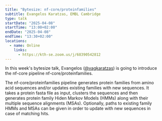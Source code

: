 ```yaml
---
title: "Bytesize: nf-core/proteinfamilies"
subtitle: Evangelos Karatzas, EMBL Cambridge
type: talk
startDate: "2025-04-08"
startTime: "13:00+02:00"
endDate: "2025-04-08"
endTime: "13:30+02:00"
locations:
  - name: Online
    links:
      - https://kth-se.zoom.us/j/68390542812
---
```


In this week's bytesize talk, Evangelos ([@vagkaratzas](https://github.com/vagkaratzas)) is going to introduce the nf-core pipeline nf-core/proteinfamilies.

The nf-core/proteinfamilies pipeline generates protein families from amino acid sequences and/or updates existing families with new sequences.
It takes a protein fasta file as input, clusters the sequences and then generates protein family Hiden Markov Models (HMMs) along with their multiple sequence alignments (MSAs).
Optionally, paths to existing family HMMs and MSAs can be given in order to update with new sequences in case of matching hits.
